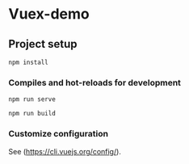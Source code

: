# Vuex-demo

## Project setup
```
npm install
```

### Compiles and hot-reloads for development
```
npm run serve
```

```
npm run build
```

### Customize configuration
See (https://cli.vuejs.org/config/).
